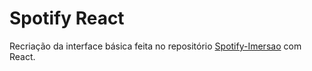 # Spotify React

Recriação da interface básica feita no repositório [Spotify-Imersao](https://github.com/GabrielCamoliveira/Spotify-Imersao) com React.
